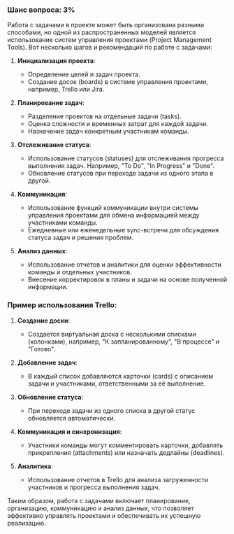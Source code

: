 ### Шанс вопроса: 3%

Работа с задачами в проекте может быть организована разными способами, но одной из распространенных моделей является использование систем управления проектами (Project Management Tools). Вот несколько шагов и рекомендаций по работе с задачами:

1. **Инициализация проекта**:
   - Определение целей и задач проекта.
   - Создание досок (boards) в системе управления проектами, например, Trello или Jira.

2. **Планирование задач**:
   - Разделение проектов на отдельные задачи (tasks).
   - Оценка сложности и временных затрат для каждой задачи.
   - Назначение задач конкретным участникам команды.

3. **Отслеживание статуса**:
   - Использование статусов (statuses) для отслеживания прогресса выполнения задач. Например, "To Do", "In Progress" и "Done".
   - Обновление статусов при переходе задачи из одного этапа в другой.

4. **Коммуникация**:
   - Использование функций коммуникации внутри системы управления проектами для обмена информацией между участниками команды.
   - Ежедневные или еженедельные sync-встречи для обсуждения статуса задач и решения проблем.

5. **Анализ данных**:
   - Использование отчетов и аналитики для оценки эффективности команды и отдельных участников.
   - Внесение корректировок в планы и задачи на основе полученной информации.

### Пример использования Trello:
1. **Создание доски**:
   - Создается виртуальная доска с несколькими списками (колонками), например, "К запланированному", "В процессе" и "Готово".

2. **Добавление задач**:
   - В каждый список добавляются карточки (cards) с описанием задачи и участниками, ответственными за её выполнение.

3. **Обновление статуса**:
   - При переходе задачи из одного списка в другой статус обновляется автоматически.

4. **Коммуникация и синхронизация**:
   - Участники команды могут комментировать карточки, добавлять прикрепления (attachments) или назначать дедлайны (deadlines).

5. **Аналитика**:
   - Использование отчетов в Trello для анализа загруженности участников и прогресса выполнения задач.

Таким образом, работа с задачами включает планирование, организацию, коммуникацию и анализ данных, что позволяет эффективно управлять проектами и обеспечивать их успешную реализацию.